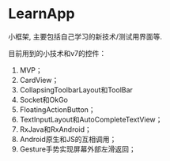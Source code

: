 # LearnApp
小框架, 主要包括自己学习的新技术/测试用界面等.

目前用到的小技术和v7的控件：
1. MVP；
2. CardView；
3. CollapsingToolbarLayout和ToolBar
4. Socket和OkGo
5. FloatingActionButton；
6. TextInputLayout和AutoCompleteTextView；
7. RxJava和RxAndroid；
8. Android原生和JS的互相调用；
9. Gesture手势实现屏幕外部左滑返回；
